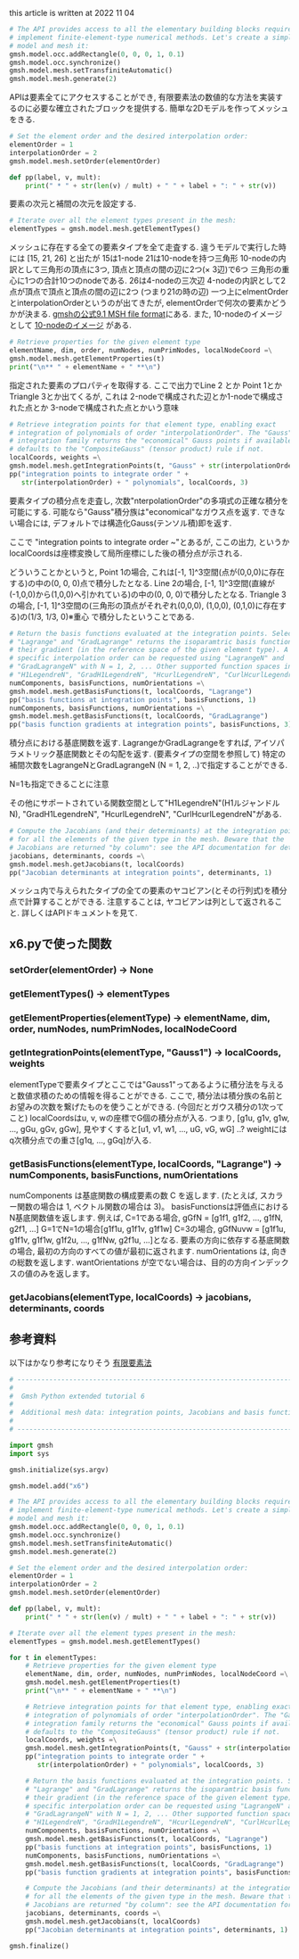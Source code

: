 <!--
title:   gmshのx6.pyのメモ
tags:    Gmsh,初心者
id:      abc9fd708e11fac2a05f
private: false
-->


this article is written at 2022 11 04

```x6.py
# The API provides access to all the elementary building blocks required to
# implement finite-element-type numerical methods. Let's create a simple 2D
# model and mesh it:
gmsh.model.occ.addRectangle(0, 0, 0, 1, 0.1)
gmsh.model.occ.synchronize()
gmsh.model.mesh.setTransfiniteAutomatic()
gmsh.model.mesh.generate(2)

```
APIは要素全てにアクセスすることができ,
有限要素法の数値的な方法を実装するのに必要な確立されたブロックを提供する.
簡単な2Dモデルを作ってメッシュをきる.

```x6.py
# Set the element order and the desired interpolation order:
elementOrder = 1
interpolationOrder = 2
gmsh.model.mesh.setOrder(elementOrder)

def pp(label, v, mult):
    print(" * " + str(len(v) / mult) + " " + label + ": " + str(v))
```
要素の次元と補間の次元を設定する.

```x6.py
# Iterate over all the element types present in the mesh:
elementTypes = gmsh.model.mesh.getElementTypes()
```
メッシュに存在する全ての要素タイプを全て走査する.
違うモデルで実行した時には
[15, 21, 26]
と出たが
15は1-node
21は10-nodeを持つ三角形
10-nodeの内訳として三角形の頂点に3つ, 頂点と頂点の間の辺に2つ(× 3辺)で6つ
三角形の重心に1つの合計10つのnodeである.
26は4-nodeの三次辺
4-nodeの内訳として2点が頂点で頂点と頂点の間の辺に2つ
(つまり21の時の辺)
一つ上にelmentOrderとinterpolationOrderというのが出てきたが,
elementOrderで何次の要素かどうかが決まる.
[gmshの公式9.1 MSH file format](https://gmsh.info/doc/texinfo/gmsh.html)にある.
また, 10-nodeのイメージとして
[10-nodeのイメージ](https://www.researchgate.net/figure/a-Three-noded-triangle-for-first-order-node-based-and-edge-based-basis-functions-b_fig1_228976581)
がある.

```x6.py
# Retrieve properties for the given element type
elementName, dim, order, numNodes, numPrimNodes, localNodeCoord =\
gmsh.model.mesh.getElementProperties(t)
print("\n** " + elementName + " **\n")

```
指定された要素のプロパティを取得する.
ここで出力でLine 2 とか Point 1とか Triangle 3とか出てくるが, これは
2-nodeで構成された辺とか1-nodeで構成された点とか 3-nodeで構成された点とかいう意味

```x6.py
# Retrieve integration points for that element type, enabling exact
# integration of polynomials of order "interpolationOrder". The "Gauss"
# integration family returns the "economical" Gauss points if available, and
# defaults to the "CompositeGauss" (tensor product) rule if not.
localCoords, weights =\
gmsh.model.mesh.getIntegrationPoints(t, "Gauss" + str(interpolationOrder))
pp("integration points to integrate order " +
   str(interpolationOrder) + " polynomials", localCoords, 3)
```
要素タイプの積分点を走査し, 次数"nterpolationOrder"の多項式の正確な積分を可能にする.
可能なら"Gauss"積分族は"economical"なガウス点を返す.
できない場合には, デフォルトでは構造化Gauss(テンソル積)即を返す.

ここで
"integration points to integrate order ~"とあるが,
ここの出力, というかlocalCoordsは座標変換して局所座標にした後の積分点が示される.

どういうことかというと,
Point 1の場合, これは[-1, 1]^3空間(点が(0,0,0)に存在する)の中の(0, 0, 0)点で積分したとなる.
Line 2の場合, [-1, 1]^3空間(直線が(-1,0,0)から(1,0,0)へ引かれている)の中の(0, 0, 0)で積分したとなる.
Triangle 3の場合, [-1, 1]^3空間の(三角形の頂点がそれぞれ(0,0,0), (1,0,0), (0,1,0)に存在する)の(1/3, 1/3, 0)※重心
で積分したということである.

```x6.py
# Return the basis functions evaluated at the integration points. Selecting
# "Lagrange" and "GradLagrange" returns the isoparamtric basis functions and
# their gradient (in the reference space of the given element type). A
# specific interpolation order can be requested using "LagrangeN" and
# "GradLagrangeN" with N = 1, 2, ... Other supported function spaces include
# "H1LegendreN", "GradH1LegendreN", "HcurlLegendreN", "CurlHcurlLegendreN".
numComponents, basisFunctions, numOrientations =\
gmsh.model.mesh.getBasisFunctions(t, localCoords, "Lagrange")
pp("basis functions at integration points", basisFunctions, 1)
numComponents, basisFunctions, numOrientations =\
gmsh.model.mesh.getBasisFunctions(t, localCoords, "GradLagrange")
pp("basis function gradients at integration points", basisFunctions, 3)
```
積分点における基底関数を返す.
LagrangeかGradLagrangeをすれば, アイソパラメトリック基底関数とその勾配を返す.
(要素タイプの空間を参照して)
特定の補間次数をLagrangeNとGradLagrangeN (N = 1, 2, ..)で指定することができる.

N=1も指定できることに注意

その他にサポートされている関数空間として"H1LegendreN"(H1ルジャンドルN), "GradH1LegendreN",
"HcurlLegendreN", "CurlHcurlLegendreN"がある.

```x6.py
# Compute the Jacobians (and their determinants) at the integration points
# for all the elements of the given type in the mesh. Beware that the
# Jacobians are returned "by column": see the API documentation for details.
jacobians, determinants, coords =\
gmsh.model.mesh.getJacobians(t, localCoords)
pp("Jacobian determinants at integration points", determinants, 1)
```
メッシュ内で与えられたタイプの全ての要素のヤコビアン(とその行列式)を積分点で計算することができる.
注意することは, ヤコビアンは列として返されること.
詳しくはAPIドキュメントを見て.

## x6.pyで使った関数
### setOrder(elementOrder) -> None
### getElementTypes() -> elementTypes
### getElementProperties(elementType) -> elementName, dim, order, numNodes, numPrimNodes, localNodeCoord 
### getIntegrationPoints(elementType, "Gauss1") -> localCoords, weights
elementTypeで要素タイプとここでは"Gauss1"ってあるように積分法を与えると数値求積のための情報を得ることができる.
ここで, 積分法は積分族の名前とお望みの次数を繋げたものを使うことができる. (今回だとガウス積分の1次ってこと)
localCoordsはu, v, wの座標でG個の積分点が入る.
つまり, [g1u, g1v, g1w, ..., gGu, gGv, gGw], 見やすくすると[u1, v1, w1, ..., uG, vG, wG] ..?
weightにはq次積分点での重さ[g1q, ..., gGq]が入る.

### getBasisFunctions(elementType, localCoords, "Lagrange") -> numComponents, basisFunctions, numOrientations
numComponents は基底関数の構成要素の数 C を返します. (たとえば, スカラー関数の場合は 1, ベクトル関数の場合は 3)。
basisFunctionsは評価点におけるN基底関数値を返します. 例えば, C=1である場合, gGfN = [g1f1, g1f2, ..., g1fN, g2f1, ...]
G=1でN=1の場合[g1f1u, g1f1v, g1f1w]
C=3の場合, gGfNuvw = [g1f1u, g1f1v, g1f1w, g1f2u, ..., g1fNw, g2f1u, ...]となる.
要素の方向に依存する基底関数の場合, 最初の方向のすべての値が最初に返されます.
numOrientations は, 向きの総数を返します.
wantOrientations が空でない場合は、目的の方向インデックスの値のみを返します。

### getJacobians(elementType, localCoords) -> jacobians, determinants, coords


## 参考資料
以下はかなり参考になりそう
[有限要素法](http://save.sys.t.u-tokyo.ac.jp/~kawai/main_fem/node194.html)
```x6.py
# -----------------------------------------------------------------------------
#
#  Gmsh Python extended tutorial 6
#
#  Additional mesh data: integration points, Jacobians and basis functions
#
# -----------------------------------------------------------------------------

import gmsh
import sys

gmsh.initialize(sys.argv)

gmsh.model.add("x6")

# The API provides access to all the elementary building blocks required to
# implement finite-element-type numerical methods. Let's create a simple 2D
# model and mesh it:
gmsh.model.occ.addRectangle(0, 0, 0, 1, 0.1)
gmsh.model.occ.synchronize()
gmsh.model.mesh.setTransfiniteAutomatic()
gmsh.model.mesh.generate(2)

# Set the element order and the desired interpolation order:
elementOrder = 1
interpolationOrder = 2
gmsh.model.mesh.setOrder(elementOrder)

def pp(label, v, mult):
    print(" * " + str(len(v) / mult) + " " + label + ": " + str(v))

# Iterate over all the element types present in the mesh:
elementTypes = gmsh.model.mesh.getElementTypes()

for t in elementTypes:
    # Retrieve properties for the given element type
    elementName, dim, order, numNodes, numPrimNodes, localNodeCoord =\
    gmsh.model.mesh.getElementProperties(t)
    print("\n** " + elementName + " **\n")

    # Retrieve integration points for that element type, enabling exact
    # integration of polynomials of order "interpolationOrder". The "Gauss"
    # integration family returns the "economical" Gauss points if available, and
    # defaults to the "CompositeGauss" (tensor product) rule if not.
    localCoords, weights =\
    gmsh.model.mesh.getIntegrationPoints(t, "Gauss" + str(interpolationOrder))
    pp("integration points to integrate order " +
       str(interpolationOrder) + " polynomials", localCoords, 3)

    # Return the basis functions evaluated at the integration points. Selecting
    # "Lagrange" and "GradLagrange" returns the isoparamtric basis functions and
    # their gradient (in the reference space of the given element type). A
    # specific interpolation order can be requested using "LagrangeN" and
    # "GradLagrangeN" with N = 1, 2, ... Other supported function spaces include
    # "H1LegendreN", "GradH1LegendreN", "HcurlLegendreN", "CurlHcurlLegendreN".
    numComponents, basisFunctions, numOrientations =\
    gmsh.model.mesh.getBasisFunctions(t, localCoords, "Lagrange")
    pp("basis functions at integration points", basisFunctions, 1)
    numComponents, basisFunctions, numOrientations =\
    gmsh.model.mesh.getBasisFunctions(t, localCoords, "GradLagrange")
    pp("basis function gradients at integration points", basisFunctions, 3)

    # Compute the Jacobians (and their determinants) at the integration points
    # for all the elements of the given type in the mesh. Beware that the
    # Jacobians are returned "by column": see the API documentation for details.
    jacobians, determinants, coords =\
    gmsh.model.mesh.getJacobians(t, localCoords)
    pp("Jacobian determinants at integration points", determinants, 1)

gmsh.finalize()
```
